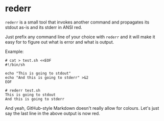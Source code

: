 # rederr

`rederr` is a small tool that invokes another command and propagates its stdout as-is and its stderr in ANSI red.

Just prefix any command line of your choice with `rederr` and it will make it easy for to figure out what is error and what is output.

Example:

```console
# cat > test.sh <<EOF
#!/bin/sh

echo "This is going to stdout"
echo "And this is going to stderr" >&2
EOF

# rederr test.sh
This is going to stdout
And this is going to stderr
```

And yeah, GitHub-style Markdown doesn't really allow for colours. Let's just say the last line in the above output is now red.
